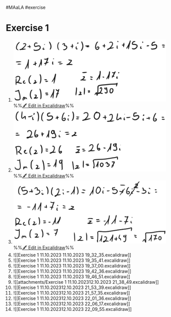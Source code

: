 #MAaLA #exercise 

# Exercise 1
1. ![](attachments/Exercise%201%2011.10.2023%2011.10.2023%2019_25_04.excalidraw.svg)
%%[🖋 Edit in Excalidraw](attachments/Exercise%201%2011.10.2023%2011.10.2023%2019_25_04.excalidraw.md)%%
2. ![](attachments/Exercise%201%2011.10.2023%2011.10.2023%2019_27_39.excalidraw.svg)
%%[🖋 Edit in Excalidraw](attachments/Exercise%201%2011.10.2023%2011.10.2023%2019_27_39.excalidraw.md)%%
3. ![](attachments/Exercise%201%2011.10.2023%2011.10.2023%2019_28_45.excalidraw.svg)
%%[🖋 Edit in Excalidraw](attachments/Exercise%201%2011.10.2023%2011.10.2023%2019_28_45.excalidraw.md)%%
4. ![[Exercise 1 11.10.2023 11.10.2023 19_32_35.excalidraw]]
5. ![[Exercise 1 11.10.2023 11.10.2023 19_35_41.excalidraw]]
6. ![[Exercise 1 11.10.2023 11.10.2023 19_37_00.excalidraw]]
7. ![[Exercise 1 11.10.2023 11.10.2023 19_42_36.excalidraw]]
8. ![[Exercise 1 11.10.2023 11.10.2023 19_46_51.excalidraw]]
9. ![[attachments/Exercise 1 11.10.202312.10.2023 21_38_49.excalidraw]]
10. ![[Exercise 1 11.10.202312.10.2023 21_53_39.excalidraw]]
11. ![[Exercise 1 11.10.202312.10.2023 21_57_35.excalidraw]]
12. ![[Exercise 1 11.10.202312.10.2023 22_01_36.excalidraw]]
13. ![[Exercise 1 11.10.202312.10.2023 22_06_17.excalidraw]]
14. ![[Exercise 1 11.10.202312.10.2023 22_09_55.excalidraw]]